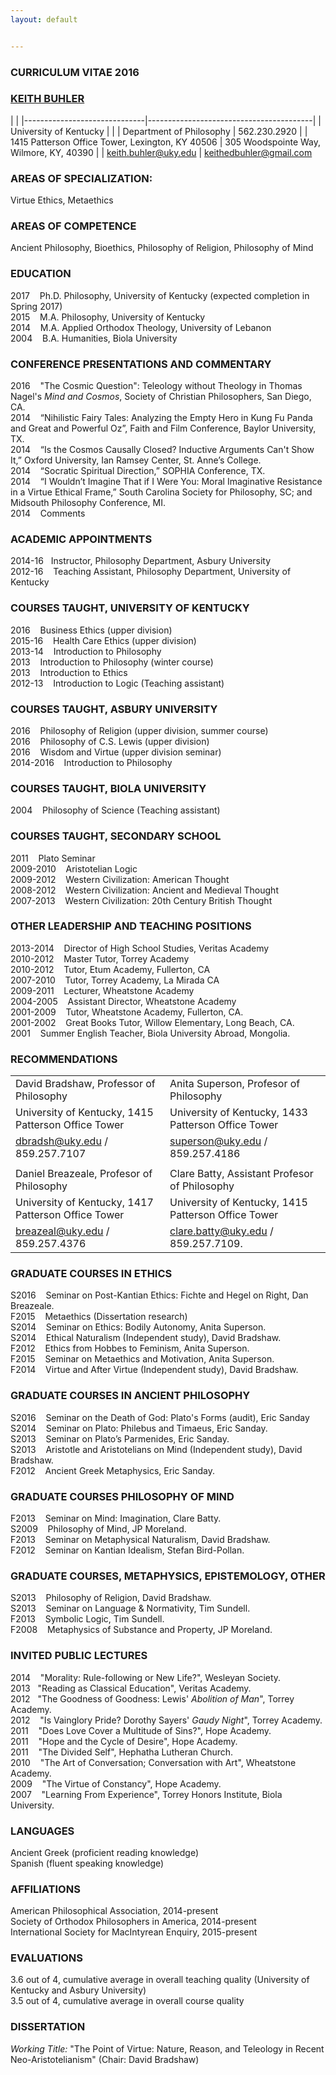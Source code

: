 ```yaml
---
layout: default


--- 
```


### CURRICULUM VITAE 2016

### [KEITH BUHLER](/Buhler-CV.pdf)

|                              | 
|------------------------------|-----------------------------------------|
| University of Kentucky       |                              |
| Department of Philosophy     | 562.230.2920                            |
| 1415 Patterson Office Tower, Lexington, KY 40506        | 305 Woodspointe Way, Wilmore, KY, 40390 |
| [keith.buhler@uky.edu](emailto:keith.buhler@uky.edu) | keithedbuhler@gmail.com



### AREAS OF SPECIALIZATION: 
Virtue Ethics, Metaethics       

### AREAS OF COMPETENCE
Ancient Philosophy, Bioethics, Philosophy of Religion, Philosophy of Mind 



### EDUCATION

2017 &nbsp;&nbsp;  Ph.D. Philosophy, University of Kentucky (expected completion in Spring 2017)  
2015  &nbsp;&nbsp; M.A. Philosophy, University of Kentucky   
2014  &nbsp;&nbsp; M.A. Applied Orthodox Theology, University of Lebanon   
2004  &nbsp;&nbsp; B.A. Humanities, Biola University   


### CONFERENCE PRESENTATIONS AND COMMENTARY

2016 &nbsp;&nbsp; "The Cosmic Question": Teleology without Theology in Thomas Nagel's *Mind and Cosmos*, Society of Christian Philosophers,  San Diego, CA.   
2014 &nbsp;&nbsp;   “Nihilistic Fairy Tales: Analyzing the Empty Hero in Kung Fu Panda and Great and Powerful Oz”, Faith and Film Conference, Baylor University, TX.       
2014 &nbsp;&nbsp;  “Is the Cosmos Causally Closed? Inductive Arguments Can't Show It,” Oxford University, Ian Ramsey Center, St. Anne’s College.  
2014 &nbsp;&nbsp;  “Socratic Spiritual Direction,” SOPHIA Conference, TX.  
2014 &nbsp;&nbsp;  “I Wouldn’t Imagine That if I Were You: Moral Imaginative Resistance in a Virtue Ethical Frame,” South Carolina Society for Philosophy, SC; and Midsouth Philosophy Conference, MI.  
2014 &nbsp;&nbsp; Comments


### ACADEMIC APPOINTMENTS

2014-16 &nbsp;&nbsp;Instructor, Philosophy Department, Asbury University  
2012-16 &nbsp;&nbsp; Teaching Assistant, Philosophy Department, University of Kentucky  


### COURSES TAUGHT, UNIVERSITY OF KENTUCKY

2016 &nbsp;&nbsp; Business Ethics (upper division)  
2015-16 &nbsp;&nbsp; Health Care Ethics (upper division)  
2013-14 &nbsp;&nbsp; Introduction to Philosophy   
2013  &nbsp;&nbsp; Introduction to Philosophy (winter course)    
2013 &nbsp;&nbsp; Introduction to Ethics    
2012-13 &nbsp;&nbsp; Introduction to Logic  (Teaching assistant) 

### COURSES TAUGHT, ASBURY UNIVERSITY
2016 &nbsp;&nbsp; Philosophy of Religion (upper division, summer course)    
2016 &nbsp;&nbsp; Philosophy of C.S. Lewis  (upper division)  
2016 &nbsp;&nbsp; Wisdom and Virtue    (upper division seminar)  
2014-2016 &nbsp;&nbsp; Introduction to Philosophy   

### COURSES TAUGHT, BIOLA UNIVERSITY 
2004 &nbsp;&nbsp; Philosophy of Science (Teaching assistant) 


### COURSES TAUGHT, SECONDARY SCHOOL

2011 &nbsp;&nbsp; Plato Seminar   
2009-2010 &nbsp;&nbsp; Aristotelian Logic   
2009-2012 &nbsp;&nbsp; Western Civilization: American Thought    
2008-2012 &nbsp;&nbsp; Western Civilization: Ancient and Medieval Thought   
2007-2013 &nbsp;&nbsp; Western Civilization: 20th Century British Thought  

### OTHER LEADERSHIP AND TEACHING POSITIONS 
2013-2014 &nbsp;&nbsp;   Director of High School Studies, Veritas Academy     
2010-2012  &nbsp;&nbsp;  Master Tutor, Torrey Academy     
2010-2012  &nbsp;&nbsp;  Tutor, Etum Academy, Fullerton, CA    
2007-2010  &nbsp;&nbsp;  Tutor, Torrey Academy, La Mirada CA   
2009-2011  &nbsp;&nbsp;  Lecturer, Wheatstone Academy   
2004-2005 &nbsp;&nbsp;   Assistant Director, Wheatstone Academy     
2001-2009  &nbsp;&nbsp;  Tutor, Wheatstone Academy, Fullerton, CA.   
2001-2002  &nbsp;&nbsp;  Great Books Tutor, Willow Elementary, Long Beach, CA.  
2001 &nbsp;&nbsp; Summer English Teacher, Biola University Abroad, Mongolia. 

 
 
### RECOMMENDATIONS


|                                                            |                                                                   |
|-------------------------------------------------------------|--------------------------------------------------------------------|
| David Bradshaw, Professor of Philosophy                     | Anita Superson, Profesor of Philosophy                             |
| University of Kentucky, 1415 Patterson Office Tower         | University of Kentucky, 1433 Patterson Office Tower                |
| [dbradsh@uky.edu](emailto:dbradsh@uky.edu) / 859.257.7107   | [superson@uky.edu](emailto:superson@uky.edu) / 859.257.4186        |
|                                                             |                                                                    |
| Daniel Breazeale, Profesor of Philosophy                    | Clare Batty, Assistant Profesor of Philosophy                      |
| University of Kentucky, 1417 Patterson Office Tower         | University of Kentucky, 1415 Patterson Office Tower                |
| [breazeal@uky.edu](emailto:breazeal@uky.edu) / 859.257.4376 | [clare.batty@uky.edu](emailto:clare.batty@uky.edu) / 859.257.7109. |

### GRADUATE COURSES IN ETHICS

S2016  &nbsp;&nbsp;  Seminar on Post-Kantian Ethics: Fichte and Hegel on Right, Dan Breazeale.  
F2015 &nbsp;&nbsp;  Metaethics (Dissertation research)   
S2014 &nbsp;&nbsp;  Seminar on Ethics: Bodily Autonomy, Anita Superson.  
S2014 &nbsp;&nbsp;  Ethical Naturalism (Independent study), David Bradshaw.      
F2012 &nbsp;&nbsp;  Ethics from Hobbes to Feminism, Anita Superson.   
F2015 &nbsp;&nbsp;  Seminar on Metaethics and Motivation, Anita Superson.  
F2014 &nbsp;&nbsp;  Virtue and After Virtue (Independent study), David Bradshaw.     

### GRADUATE COURSES IN ANCIENT PHILOSOPHY
S2016 &nbsp;&nbsp;  Seminar on the Death of God: Plato's Forms (audit), Eric Sanday  
S2014 &nbsp;&nbsp;  Seminar on Plato: Philebus and Timaeus, Eric Sanday.    
S2013 &nbsp;&nbsp;  Seminar on Plato’s Parmenides, Eric Sanday.  
S2013 &nbsp;&nbsp;  Aristotle and Aristotelians on Mind (Independent study), David Bradshaw.  
F2012 &nbsp;&nbsp;  Ancient Greek Metaphysics, Eric Sanday.     

### GRADUATE COURSES PHILOSOPHY OF MIND
F2013 &nbsp;&nbsp;  Seminar on Mind: Imagination, Clare Batty.   
S2009 &nbsp;&nbsp;  Philosophy of Mind, JP Moreland.  
F2013 &nbsp;&nbsp;  Seminar on Metaphysical Naturalism, David Bradshaw.  
F2012 &nbsp;&nbsp;  Seminar on Kantian Idealism, Stefan Bird-Pollan.    

### GRADUATE COURSES, METAPHYSICS, EPISTEMOLOGY, OTHER    
S2013 &nbsp;&nbsp;  Philosophy of Religion, David Bradshaw.    
S2013 &nbsp;&nbsp;  Seminar on Language & Normativity, Tim Sundell.    
F2013 &nbsp;&nbsp;  Symbolic Logic, Tim Sundell.    
F2008 &nbsp;&nbsp;  Metaphysics of Substance and Property, JP Moreland.  


### INVITED PUBLIC LECTURES
2014 &nbsp;&nbsp; "Morality: Rule-following or New Life?", Wesleyan Society.   
2013&nbsp;&nbsp; "Reading as Classical Education", Veritas Academy.  
2012 &nbsp;&nbsp;"The Goodness of Goodness: Lewis' *Abolition of Man*", Torrey Academy.   
2012 &nbsp;&nbsp; "Is Vainglory Pride? Dorothy Sayers' *Gaudy Night*", Torrey Academy.     
2011 &nbsp;&nbsp; "Does Love Cover a Multitude of Sins?", Hope Academy.  
2011 &nbsp;&nbsp; "Hope and the Cycle of Desire", Hope Academy.  
2011 &nbsp;&nbsp; "The Divided Self", Hephatha Lutheran Church.     
2010 &nbsp;&nbsp; "The Art of Conversation; Conversation with Art", Wheatstone Academy.  
2009 &nbsp;&nbsp; "The Virtue of Constancy", Hope Academy.     
2007 &nbsp;&nbsp; "Learning From Experience", Torrey Honors Institute, Biola University.   


### LANGUAGES
Ancient Greek (proficient reading knowledge)  
Spanish  (fluent speaking knowledge)  


### AFFILIATIONS
American Philosophical Association, 2014-present  
Society of Orthodox Philosophers in America, 2014-present  
International Society for MacIntyrean Enquiry, 2015-present 


### EVALUATIONS

3.6 out of 4, cumulative average in overall teaching quality (University of Kentucky and Asbury University)  
3.5 out of 4, cumulative average in overall course quality  


### DISSERTATION
*Working Title:* "The Point of Virtue: Nature, Reason, and Teleology in Recent Neo-Aristotelianism"  (Chair: David Bradshaw)
